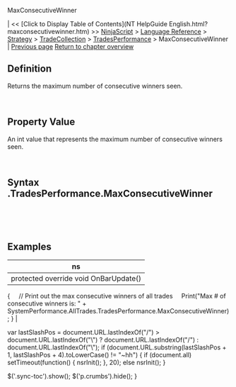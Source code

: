﻿










 


MaxConsecutiveWinner







| &lt;&lt; [Click to Display Table of Contents](NT HelpGuide English.html?maxconsecutivewinner.htm) &gt;&gt;
 [NinjaScript](ninjascript.htm) &gt; [Language Reference](language_reference_wip.htm) &gt; [Strategy](strategy.htm) &gt; [TradeCollection](tradecollection.htm) &gt; [TradesPerformance](tradesperformance.htm) &gt;
MaxConsecutiveWinner | [Previous page](maxconsecutiveloser.htm)
[Return to chapter overview](tradesperformance.htm)










Definition
----------


Returns the maximum number of consecutive winners seen.  

 


Property Value
--------------


An int value that represents the maximum number of consecutive winners seen.


 


Syntax
<tradecollection>.TradesPerformance.MaxConsecutiveWinner
---------------------------------------------------------------


 


 



Examples
--------




| ns |
| --- |
| protected override void OnBarUpdate()
{
     // Print out the max consecutive winners of all trades
     Print("Max # of consecutive winners is: " + SystemPerformance.AllTrades.TradesPerformance.MaxConsecutiveWinner);
} |






 
 var lastSlashPos = document.URL.lastIndexOf("/") &gt; document.URL.lastIndexOf("\\") ? document.URL.lastIndexOf("/") : document.URL.lastIndexOf("\\");
 if (document.URL.substring(lastSlashPos + 1, lastSlashPos + 4).toLowerCase() != "~hh") {
 if (document.all) setTimeout(function() {
 nsrInit();
 }, 20);
 else nsrInit();
 }
 
 
 $('.sync-toc').show();
 $('p.crumbs').hide();
 }
 
 
 



</tradecollection>